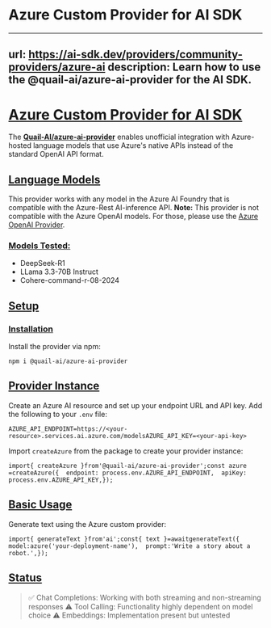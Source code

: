 # Azure Custom Provider for AI SDK


---
url: https://ai-sdk.dev/providers/community-providers/azure-ai
description: Learn how to use the @quail-ai/azure-ai-provider for the AI SDK.
---


# [Azure Custom Provider for AI SDK](#azure-custom-provider-for-ai-sdk)


The **[Quail-AI/azure-ai-provider](https://github.com/QuailAI/azure-ai-provider)** enables unofficial integration with Azure-hosted language models that use Azure's native APIs instead of the standard OpenAI API format.


## [Language Models](#language-models)


This provider works with any model in the Azure AI Foundry that is compatible with the Azure-Rest AI-inference API. **Note:** This provider is not compatible with the Azure OpenAI models. For those, please use the [Azure OpenAI Provider](/providers/ai-sdk-providers/azure).


### [Models Tested:](#models-tested)


-   DeepSeek-R1
-   LLama 3.3-70B Instruct
-   Cohere-command-r-08-2024


## [Setup](#setup)



### [Installation](#installation)


Install the provider via npm:

```
npm i @quail-ai/azure-ai-provider
```


## [Provider Instance](#provider-instance)


Create an Azure AI resource and set up your endpoint URL and API key. Add the following to your `.env` file:

```
AZURE_API_ENDPOINT=https://<your-resource>.services.ai.azure.com/modelsAZURE_API_KEY=<your-api-key>
```

Import `createAzure` from the package to create your provider instance:

```
import{ createAzure }from'@quail-ai/azure-ai-provider';const azure =createAzure({  endpoint: process.env.AZURE_API_ENDPOINT,  apiKey: process.env.AZURE_API_KEY,});
```


## [Basic Usage](#basic-usage)


Generate text using the Azure custom provider:

```
import{ generateText }from'ai';const{ text }=awaitgenerateText({  model:azure('your-deployment-name'),  prompt:'Write a story about a robot.',});
```


## [Status](#status)


> ✅ Chat Completions: Working with both streaming and non-streaming responses ⚠️ Tool Calling: Functionality highly dependent on model choice ⚠️ Embeddings: Implementation present but untested
